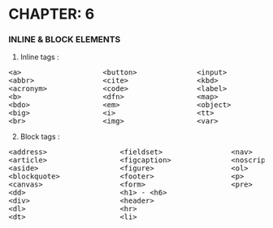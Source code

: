# CHAPTER: 6
### INLINE & BLOCK ELEMENTS
1. Inline tags :
<pre>
&lta&gt                   &ltbutton&gt              &ltinput&gt               &ltoutput&gt                  &ltstrong&gt
&ltabbr&gt                &ltcite&gt                &ltkbd&gt                 &ltq&gt                       &ltsub&gt
&ltacronym&gt             &ltcode&gt                &ltlabel&gt               &ltsamp&gt                    &ltsup&gt
&ltb&gt                   &ltdfn&gt                 &ltmap&gt                 &ltscript&gt                  &lttextarea&gt
&ltbdo&gt                 &ltem&gt                  &ltobject&gt              &ltselect&gt                  &lttime&gt
&ltbig&gt                 &lti&gt                   &lttt&gt                  &ltsmall&gt
&ltbr&gt                  &ltimg&gt                 &ltvar&gt                 &ltspan&gt
</pre>

2. Block tags :
<pre>
&ltaddress&gt                 &ltfieldset&gt                &ltnav&gt
&ltarticle&gt                 &ltfigcaption&gt              &ltnoscript&gt
&ltaside&gt                   &ltfigure&gt                  &ltol&gt
&ltblockquote&gt              &ltfooter&gt                  &ltp&gt
&ltcanvas&gt                  &ltform&gt                    &ltpre&gt
&ltdd&gt                      &lth1&gt - &lth6&gt
&ltdiv&gt                     &ltheader&gt
&ltdl&gt                      &lthr&gt
&ltdt&gt                      &ltli&gt
</pre>
